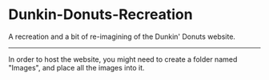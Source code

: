 # Dunkin-Donuts-Recreation
A recreation and a bit of re-imagining of the Dunkin' Donuts website.

__________________________________________________________________________________________________________________________

In order to host the website, you might need to create a folder named "Images", and place all the images into it.

